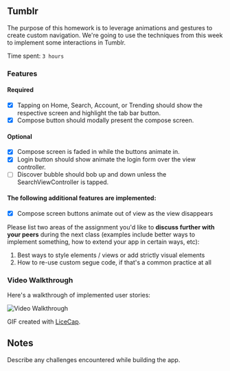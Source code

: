 ## Tumblr

The purpose of this homework is to leverage animations and gestures to create custom navigation. We're going to use the techniques from this week to implement some interactions in Tumblr.

Time spent: `3 hours`

### Features

#### Required

- [X] Tapping on Home, Search, Account, or Trending should show the respective screen and highlight the tab bar button.
- [X] Compose button should modally present the compose screen.

#### Optional

- [X] Compose screen is faded in while the buttons animate in.
- [X] Login button should show animate the login form over the view controller.
- [ ] Discover bubble should bob up and down unless the SearchViewController is tapped.

#### The following **additional** features are implemented:

- [X] Compose screen buttons animate out of view as the view disappears

Please list two areas of the assignment you'd like to **discuss further with your peers** during the next class (examples include better ways to implement something, how to extend your app in certain ways, etc):

1. Best ways to style elements / views or add strictly visual elements
2. How to re-use custom segue code, if that's a common practice at all

### Video Walkthrough 

Here's a walkthrough of implemented user stories:

<img src='http://i.imgur.com/link/to/your/gif/file.gif' title='Video Walkthrough' width='' alt='Video Walkthrough' />

GIF created with [LiceCap](http://www.cockos.com/licecap/).

## Notes

Describe any challenges encountered while building the app.
